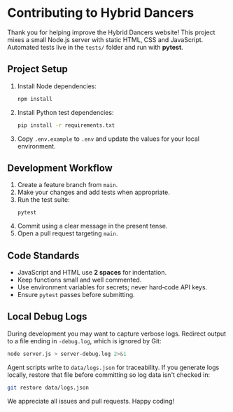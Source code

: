 # Contributing to Hybrid Dancers

Thank you for helping improve the Hybrid Dancers website! This project mixes a small Node.js server with static HTML, CSS and JavaScript. Automated tests live in the `tests/` folder and run with **pytest**.

## Project Setup

1. Install Node dependencies:
   ```bash
   npm install
   ```
2. Install Python test dependencies:
   ```bash
   pip install -r requirements.txt
   ```
3. Copy `.env.example` to `.env` and update the values for your local environment.

## Development Workflow

1. Create a feature branch from `main`.
2. Make your changes and add tests when appropriate.
3. Run the test suite:
   ```bash
   pytest
   ```
4. Commit using a clear message in the present tense.
5. Open a pull request targeting `main`.

## Code Standards

- JavaScript and HTML use **2 spaces** for indentation.
- Keep functions small and well commented.
- Use environment variables for secrets; never hard‑code API keys.
- Ensure `pytest` passes before submitting.
 
## Local Debug Logs

During development you may want to capture verbose logs. Redirect output to a file ending in `-debug.log`, which is ignored by Git:

```bash
node server.js > server-debug.log 2>&1
```

Agent scripts write to `data/logs.json` for traceability. If you generate logs locally, restore that file before committing so log data isn't checked in:

```bash
git restore data/logs.json
```

We appreciate all issues and pull requests. Happy coding!
